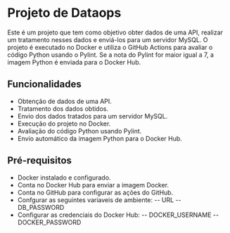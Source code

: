 # Projeto de Dataops

Este é um projeto que tem como objetivo obter dados de uma API, realizar um tratamento nesses dados e enviá-los para um servidor MySQL. O projeto é executado no Docker e utiliza o GitHub Actions para avaliar o código Python usando o Pylint. Se a nota do Pylint for maior igual a 7, a imagem Python é enviada para o Docker Hub.

## Funcionalidades

- Obtenção de dados de uma API.
- Tratamento dos dados obtidos.
- Envio dos dados tratados para um servidor MySQL.
- Execução do projeto no Docker.
- Avaliação do código Python usando Pylint.
- Envio automático da imagem Python para o Docker Hub.

## Pré-requisitos

- Docker instalado e configurado.
- Conta no Docker Hub para enviar a imagem Docker.
- Conta no GitHub para configurar as ações do GitHub.
- Confgurar as seguintes variaveis de ambiente:
    -- URL
    -- DB_PASSWORD
- Configurar as credenciais do Docker Hub:
    -- DOCKER_USERNAME
    -- DOCKER_PASSWORD
  
